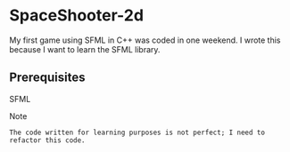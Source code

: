 
# SpaceShooter-2d

My first game using SFML in C++ was coded in one weekend. I wrote this because I want to learn the SFML library.
## Prerequisites
SFML

Note

    The code written for learning purposes is not perfect; I need to refactor this code.

